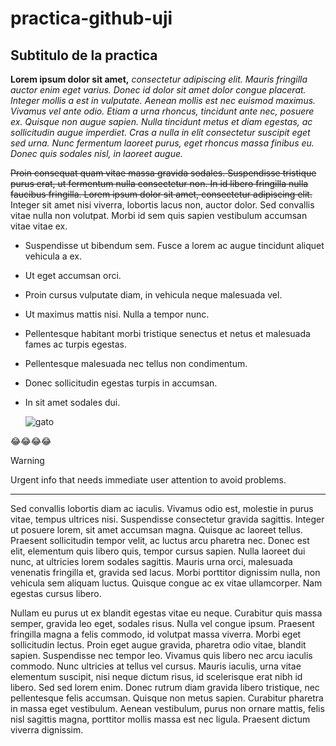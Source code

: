 # practica-github-uji
## Subtitulo de la practica

**Lorem ipsum dolor sit amet,** *consectetur adipiscing elit. Mauris fringilla auctor enim eget varius. Donec id dolor sit amet dolor congue placerat. Integer mollis a est in vulputate. Aenean mollis est nec euismod maximus. Vivamus vel ante odio. Etiam a urna rhoncus, tincidunt ante nec, posuere ex. Quisque non augue sapien. Nulla tincidunt metus et diam egestas, ac sollicitudin augue imperdiet. Cras a nulla in elit consectetur suscipit eget sed urna. Nunc fermentum laoreet purus, eget rhoncus massa finibus eu. Donec quis sodales nisl, in laoreet augue.*

~~Proin consequat quam vitae massa gravida sodales. Suspendisse tristique purus erat, ut fermentum nulla consectetur non. In id libero fringilla nulla faucibus fringilla. Lorem ipsum dolor sit amet, consectetur adipiscing elit.~~ Integer sit amet nisi viverra, lobortis lacus non, auctor dolor. Sed convallis vitae nulla non volutpat. Morbi id sem quis sapien vestibulum accumsan vitae vitae ex.

- Suspendisse ut bibendum sem. Fusce a lorem ac augue tincidunt aliquet vehicula a ex. 
- Ut eget accumsan orci. 
- Proin cursus vulputate diam, in vehicula neque malesuada vel. 
- Ut maximus mattis nisi. Nulla a tempor nunc. 
- Pellentesque habitant morbi tristique senectus et netus et malesuada fames ac turpis egestas. 
- Pellentesque malesuada nec tellus non condimentum. 
- Donec sollicitudin egestas turpis in accumsan. 
- In sit amet sodales dui.

  ![gato](https://upload.wikimedia.org/wikipedia/commons/thumb/4/4d/Cat_November_2010-1a.jpg/220px-Cat_November_2010-1a.jpg)

:joy::joy::joy::joy:

> [!WARNING]
> Urgent info that needs immediate user attention to avoid problems.

---

Sed convallis lobortis diam ac iaculis. Vivamus odio est, molestie in purus vitae, tempus ultrices nisi. Suspendisse consectetur gravida sagittis. Integer ut posuere lorem, sit amet accumsan magna. Quisque ac laoreet tellus. Praesent sollicitudin tempor velit, ac luctus arcu pharetra nec. Donec est elit, elementum quis libero quis, tempor cursus sapien. Nulla laoreet dui nunc, at ultricies lorem sodales sagittis. Mauris urna orci, malesuada venenatis fringilla et, gravida sed lacus. Morbi porttitor dignissim nulla, non vehicula sem aliquam luctus. Quisque congue ac ex vitae ullamcorper. Nam egestas cursus libero.

Nullam eu purus ut ex blandit egestas vitae eu neque. Curabitur quis massa semper, gravida leo eget, sodales risus. Nulla vel congue ipsum. Praesent fringilla magna a felis commodo, id volutpat massa viverra. Morbi eget sollicitudin lectus. Proin eget augue gravida, pharetra odio vitae, blandit sapien. Suspendisse nec tempor leo. Vivamus quis libero nec arcu iaculis commodo. Nunc ultricies at tellus vel cursus. Mauris iaculis, urna vitae elementum suscipit, nisi neque dictum risus, id scelerisque erat nibh id libero. Sed sed lorem enim. Donec rutrum diam gravida libero tristique, nec pellentesque felis accumsan. Quisque non metus sapien. Curabitur pharetra in massa eget vestibulum. Aenean vestibulum, purus non ornare mattis, felis nisl sagittis magna, porttitor mollis massa est nec ligula. Praesent dictum viverra dignissim.
